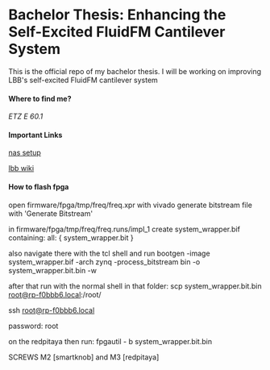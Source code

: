 # Bachelor Thesis: Enhancing the Self-Excited FluidFM Cantilever System
This is the official repo of my bachelor thesis. I will be working on improving LBB's self-excited FluidFM cantilever system
#### Where to find me?
_ETZ E 60.1_

#### Important Links
[nas setup](https://wiki.lbb.ethz.ch/it/backup)

[lbb wiki](https://people.ee.ethz.ch/~lbbwiki/doku.php?id=start)


#### How to flash fpga
open firmware/fpga/tmp/freq/freq.xpr with vivado
generate bitstream file with 'Generate Bitstream'

in firmware/fpga/tmp/freq/freq.runs/impl_1 create system_wrapper.bif containing:
all: { system_wrapper.bit }

also navigate there with the tcl shell and run
bootgen -image system_wrapper.bif -arch zynq -process_bitstream bin -o system_wrapper.bit.bin -w

after that run with the normal shell in that folder:
scp system_wrapper.bit.bin root@rp-f0bbb6.local:/root/

ssh root@rp-f0bbb6.local

password: root

on the redpitaya then run:
fpgautil - b system_wrapper.bit.bin


SCREWS M2 [smartknob] and M3 [redpitaya]
